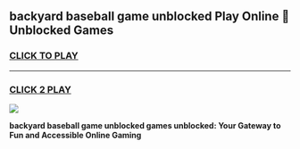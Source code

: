 
## backyard baseball game unblocked Play Online 👋 Unblocked Games
<h3>
<a href="https://premium.freeplayer.one?title=backyard_baseball_game_unblocked&ref=19F">CLICK TO PLAY</a></h3>
<hr>

<h3>
<a href="https://premium.freeplayer.one?title=backyard_baseball_game_unblocked&ref=19F">CLICK 2 PLAY</a>
  
</h3>

<a href="https://premium.freeplayer.one?title=backyard_baseball_game_unblocked&ref=19F"><img src="https://clearcache.store/games.png"></a>


**backyard baseball game unblocked games unblocked: Your Gateway to Fun and Accessible Online Gaming**
